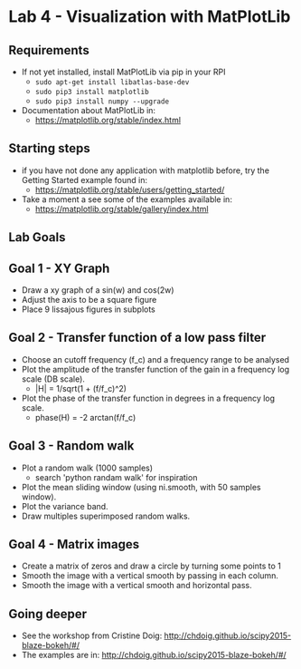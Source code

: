 # Lab 4 - Visualization with MatPlotLib


## Requirements

* If not yet installed, install MatPlotLib via pip in your RPI
  *  `sudo apt-get install libatlas-base-dev`
  *  `sudo pip3 install matplotlib`
  *  `sudo pip3 install numpy --upgrade`
* Documentation about MatPlotLib in:
  *  https://matplotlib.org/stable/index.html


## Starting steps

* if you have not done any application with matplotlib before, try the Getting Started example found in:
  * https://matplotlib.org/stable/users/getting_started/
* Take a moment a see some of the examples available in:
  * https://matplotlib.org/stable/gallery/index.html

## Lab Goals

## Goal 1 - XY Graph

* Draw a xy graph of a sin(w) and cos(2w)
* Adjust the axis to be a square figure
* Place 9 lissajous figures in subplots

## Goal 2 - Transfer function of a low pass filter

* Choose an cutoff frequency (f_c) and a frequency range to be analysed 
* Plot the amplitude of the transfer function of the gain in a frequency log scale (DB scale).
  * |H| = 1/sqrt(1 + (f/f_c)^2)
* Plot the phase of the transfer function in degrees in a frequency log scale.
  * phase(H) = -2 arctan(f/f_c)


## Goal 3 - Random walk

* Plot a random walk (1000 samples)
  * search 'python randam walk' for inspiration
* Plot the mean sliding window (using ni.smooth, with 50 samples window).
* Plot the variance band.
* Draw multiples superimposed random walks.


## Goal 4 - Matrix images

* Create a matrix of zeros and draw a circle 
by turning some points to 1
* Smooth the image with a vertical smooth by passing in each column.
* Smooth the image with a vertical smooth and horizontal pass.


## Going deeper 
* See the workshop from Cristine Doig: http://chdoig.github.io/scipy2015-blaze-bokeh/#/
* The examples are in: http://chdoig.github.io/scipy2015-blaze-bokeh/#/
